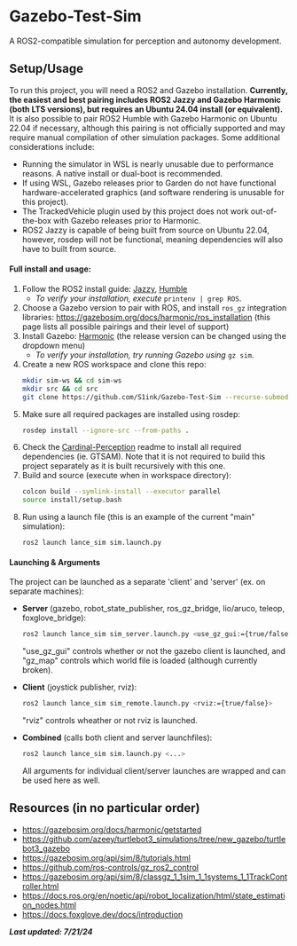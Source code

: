 # Gazebo-Test-Sim
A ROS2-compatible simulation for perception and autonomy development.

## Setup/Usage
To run this project, you will need a ROS2 and Gazebo installation. __Currently, the easiest and best pairing includes ROS2 Jazzy and Gazebo Harmonic (both LTS versions), but requires an Ubuntu 24.04 install (or equivalent).__ It is also possible to pair ROS2 Humble with Gazebo Harmonic on Ubuntu 22.04 if necessary, although this pairing is not officially supported and may require manual compilation of other simulation packages. Some additional considerations include:
- Running the simulator in WSL is nearly unusable due to performance reasons. A native install or dual-boot is recommended.
- If using WSL, Gazebo releases prior to Garden do not have functional hardware-accelerated graphics (and software rendering is unusable for this project).
- The TrackedVehicle plugin used by this project does not work out-of-the-box with Gazebo releases prior to Harmonic.
- ROS2 Jazzy is capable of being built from source on Ubuntu 22.04, however, rosdep will not be functional, meaning dependencies will also have to built from source.

#### Full install and usage:

1. Follow the ROS2 install guide: [Jazzy](https://docs.ros.org/en/jazzy/Installation/Ubuntu-Install-Debians.html), [Humble](https://docs.ros.org/en/humble/Installation/Ubuntu-Install-Debians.html)
	- *To verify your installation, execute* `printenv | grep ROS`.
2. Choose a Gazebo version to pair with ROS, and install `ros_gz` integration libraries: https://gazebosim.org/docs/harmonic/ros_installation (this page lists all possible pairings and their level of support)
3. Install Gazebo: [Harmonic](https://gazebosim.org/docs/harmonic/install_ubuntu) (the release version can be changed using the dropdown menu)
	- *To verify your installation, try running Gazebo using* `gz sim`.
4. Create a new ROS workspace and clone this repo:
	```bash
	mkdir sim-ws && cd sim-ws
	mkdir src && cd src
	git clone https://github.com/S1ink/Gazebo-Test-Sim --recurse-submodules
	```
5. Make sure all required packages are installed using rosdep:
	```bash
	rosdep install --ignore-src --from-paths .
	```
6. Check the [Cardinal-Perception](temp_perception/README.md) readme to install all required dependencies (ie. GTSAM). Note that it is not required to build this project separately as it is built recursively with this one.
7. Build and source (execute when in workspace directory):
	```bash
	colcon build --symlink-install --executor parallel
	source install/setup.bash
	```
8. Run using a launch file (this is an example of the current "main" simulation):
	```
	ros2 launch lance_sim sim.launch.py
	```

#### Launching & Arguments

The project can be launched as a separate 'client' and 'server' (ex. on separate machines):
- __Server__ (gazebo, robot_state_publisher, ros_gz_bridge, lio/aruco, teleop, foxglove_bridge):
	```bash
	ros2 launch lance_sim sim_server.launch.py <use_gz_gui:={true/false}> <gz_map:={arena/maze/moon}>
	```
	"use_gz_gui" controls whether or not the gazebo client is launched, and "gz_map" controls which world file is loaded (although currently broken).

- __Client__ (joystick publisher, rviz):
	```bash
	ros2 launch lance_sim sim_remote.launch.py <rviz:={true/false}>
	```
	"rviz" controls wheather or not rviz is launched.

- __Combined__ (calls both client and server launchfiles):
	```bash
	ros2 launch lance_sim sim.launch.py <...>
	```
	All arguments for individual client/server launches are wrapped and can be used here as well.


## Resources (in no particular order)
- https://gazebosim.org/docs/harmonic/getstarted
- https://github.com/azeey/turtlebot3_simulations/tree/new_gazebo/turtlebot3_gazebo
- https://gazebosim.org/api/sim/8/tutorials.html
- https://github.com/ros-controls/gz_ros2_control
- https://gazebosim.org/api/sim/8/classgz_1_1sim_1_1systems_1_1TrackController.html
- https://docs.ros.org/en/noetic/api/robot_localization/html/state_estimation_nodes.html
- https://docs.foxglove.dev/docs/introduction

__*Last updated: 7/21/24*__